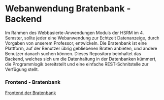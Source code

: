 # Webanwendung Bratenbank - Backend
Im Rahmen des Webbasierte-Anwendungen Moduls der HSRM im 4. Semster, sollte jeder eine Webanwendung zur Echtzeit Datenanzeige, durch Vorgaben von unserem Professor, entwickeln. 
Die Bratenbank ist eine Plattform, auf der Benutzer übrig gebliebenen Braten anbieten, und andere Benutzer danach suchen können. 
Dieses Repository beinhaltet das Backend, welches sich um die Datenhaltung in der Datenbanken kümmert, die Programmlogik bereitstellt und eine einfache REST-Schnitstelle zur Verfügung stellt.

### Frontend - Bratenbank
[Frontend der Bratenbank](https://github.com/hannehas/vue_web_frontend)
